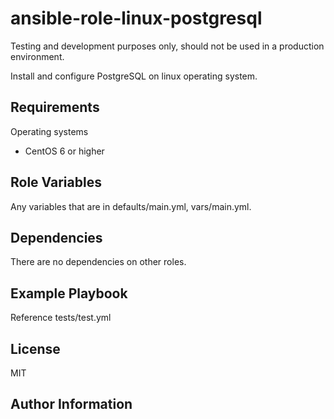 ansible-role-linux-postgresql
=============================

Testing and development purposes only, should not be used in a production environment.

Install and configure PostgreSQL on linux operating system.

Requirements
------------

Operating systems
  - CentOS 6 or higher

Role Variables
--------------

Any variables that are in defaults/main.yml, vars/main.yml.

Dependencies
------------

There are no dependencies on other roles.

Example Playbook
----------------

Reference tests/test.yml

License
-------

MIT

Author Information
------------------